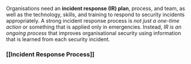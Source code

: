 
Organisations need an **incident response (IR) plan**, process, and team, as well as the technology, skills, and training to respond to security incidents appropriately. A strong incident response process is *not just a one-time action* or something that is applied only in emergencies. Instead, *IR is an ongoing process* that improves organisational security using information that is learned from each security incident.

### [[Incident Response Process]]

